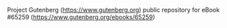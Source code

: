 Project Gutenberg (https://www.gutenberg.org) public repository for
eBook #65259 (https://www.gutenberg.org/ebooks/65259)
